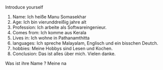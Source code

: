 Introduce yourself
1. Name: Ich heiße Manu Somasekhar
2. Age: Ich bin vier­und­dreißig jahre alt
3. Profession: Ich arbeite als Softwareingenieur.
4. Comes from: Ich komme aus Kerala
5. Lives in: Ich wohne in Pathanamthitta
6. languages: Ich spreche Malayalam, Englisch und ein bisschen Deutch.
7. hobbies: Meine Hobbys sind Lesen und Kochen.
8. Conclusion:  Das ist alles über mich. Vielen danke.

Was ist ihre Name ? Meine na
